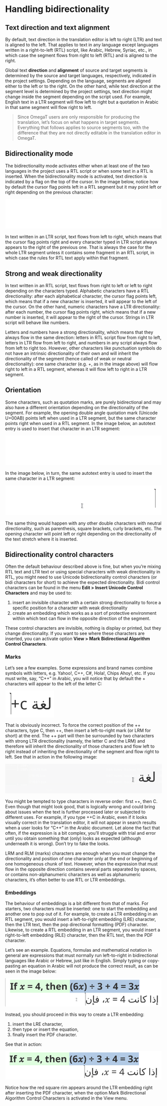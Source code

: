 # Handling bidirectionality

## Text direction and text alignment 

By default, text direction in the translation editor is left to right (LTR) and text is aligned to the left. That applies to text in any language except languages written in a right-to-left (RTL) script, like Arabic, Hebrew, Syriac, etc., in which case the segment flows from right to left (RTL) and is aligned to the right.

Global text **direction** and **alignment** of source and target segments is determined by the source and target languages, respectively, indicated in the project settings. Depending on the language, segments are aligned either to the left or to the right. On the other hand, while text direction at the segment level is determined by the project settings, text direction might change inside the segment depending on the script used. For example, English text in a LTR segment will flow left to right but a quotation in Arabic in that same segment will flow right to left.

> Since OmegaT users are only responsible for producing the translation, let’s focus on what happens in target segments. Everything that follows applies to source segments too, with the difference that they are not directly editable in the translation editor in OmegaT.

## Bidirectionality mode

The bidirectionality mode activates either when at least one of the two languages in the project uses a RTL script or when some text in a RTL is inserted. When the bidirectionality mode is activated, text direction is indicated by a flag on the top of the cursor. In the image below, notice how by default the cursor flag points left in a RTL segment but it may point left or right depending on the previous character:

![Cursor flag](assets/bidi_نص١٢٣.gif)

In text written in an LTR script, text flows from left to right, which means that the cursor flag points right and every character typed in LTR script always appears to the right of the previous one. That is always the case for the whole LTR segment unless it contains some fragment in an RTL script, in which case the rules for RTL text apply within that fragment. 

## Strong and weak directionality

In text written in an RTL script, text flows from right to left or left to right depending on the characters typed. Alphabetic characters have a RTL directionality: after each alphabetical character, the cursor flag points left, which means that if a new character is inserted, it will appear to the left of the cursor. On the other hand, numeric characters have a LTR directionality: after each number, the cursor flag points right, which means that if a new number is inserted, it will appear to the right of the cursor. Strings in LTR script will behave like numbers.

Letters and numbers have a strong directionality, which means that they always flow in the same direction: letters in RTL script flow from right to left, letters in LTR flow from left to right, and numbers in any script always flow from left to right too. However, other characters like punctuation symbols do not have an intrinsic directionality of their own and will inherit the directionality of the segment (hence called of weak or neutral directionality): one same character (e.g. +, as in the image above) will flow right to left in a RTL segment, whereas it will flow left to right in a LTR segment. 

## Orientation

Some characters, such as quotation marks, are purely bidirectional and may also have a different orientation depending on the directionality of the segment. For example, the opening double angle quotation mark (Unicode U+00AB) points left when used in a LTR segment, but the same character points right when used in a RTL segment. In the image below, an autotext entry is used to insert that character in an LTR segment:

![LTR orientation](assets/foo_ltr.gif)

In the image below, in turn, the same autotext entry is used to insert the same character in a LTR segment: 

![RTL orientation](assets/foo_rtl.gif)

The same thing would happen with any other double characters with neutral directionality, such as parenthesis, square brackets, curly brackets, etc. The opening character will point left or right depending on the directionality of the text stretch where it is inserted.

## Bidirectionality control characters 

Often the default behaviour described above is fine, but when you’re mixing RTL text and LTR text or using special characters with weak directionality in RTL, you might need to use Unicode bidirectionality control characters (or bidi characters for short) to achieve the expected directionality. Bidi control characters can be found in the menu **Edit > Insert Unicode Control Characters** and may be used to:

1. insert an invisible character with a certain strong directionality to force a specific position for a character with weak directionality
2. create an embedding which works as a sort of protective environment within which text can flow in the opposite direction of the segment.

These control characters are invisible, nothing is display or printed, but they change directionality. If you want to see where these characters are inserted, you can activate option **View > Mark Bidirectional Algorithm Control Characters**.

### Marks

Let’s see a few examples. Some expressions and brand names combine symbols with letters, e.g. Yahoo!, C++, C#, Hola!, Chips Ahoy!, etc. If you must write, say, “C++” in Arabic, you will notice that by default the + characters will appear to the left of the letter C:

![Wrong position of characters with weak directionalty](assets/wrong-c+.png)

That is obviously incorrect. To force the correct position of the ++ characters, type C, then ++, then insert a left-to-right mark (or LRM for short) at the end. The ++ part will then be surrounded by two characters with strong LTR directionality (namely, the letter C and the LRM) and therefore will inherit the directionality of those characters and flow left to right instead of inheriting the directionality of the segment and flow right to left. See that in action in the following image: 

![Tweak directionality of weak characters with LRM](assets/C++.gif)

You might be tempted to type characters in reverse order: first ++, then C. Even though that might look good, that is logically wrong and could bring about issues when the text is further processed later or subjected to different uses. For example, if you type ++C in Arabic, even if it looks visually correct in the translation editor, it will not appear in search results when a user looks for “C++” in the Arabic document. Let alone the fact that often, if the expression is a bit complex, you’ll struggle with trial and error until you obtain something that (only) looks as expected (although underneath it is wrong). Don’t try to fake the looks.

LRM and RLM (marks) characters are enough when you must change the directionality and position of one character only at the end or beginning of one homogeneous chunk of text. However, when the expression that must flow in the opposite direction contains several parts separated by spaces, or contains non-alphanumeric characters as well as alphanumeric characters, it’s often better to use RTL or LTR embeddings.

### Embeddings

The behaviour of embeddings is a bit different from that of marks. For starters, two characters must be inserted: one to start the embedding and another one to pop out of it. For example, to create a LTR embedding in an RTL segment, you would insert a left-to-right embedding (LRE) character, then the LTR text, then the pop directional formatting (PDF) character. Likewise, to create a RTL embedding in an LTR segment, you would insert a right-to-left embedding (RLE) character, then the RTL text, then the PDF character. 

Let’s see an example. Equations, formulas and mathematical notation in general are expressions that must normally run left-to-right in bidirectional languages like Arabic or Hebrew, just like in English. Simply typing or copy-pasting an equation in Arabic will not produce the correct result, as can be seen in the image below:

![What happens with embeddings](assets/embedding_wrong_right.gif)

Instead, you should proceed in this way to create a LTR embedding: 

1. insert the LRE character, 
2. then type or insert the equation, 
3. finally insert the PDF character. 

See that in action:

![How to create a LTR embedding](assets/equation_bidi.gif)

Notice how the red square rim appears around the LTR embedding right after inserting the PDF character, when the option Mark Bidirectional Algorithm Control Characters is activated in the View menu.